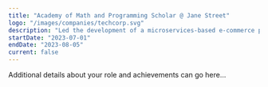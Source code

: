 ```yaml
---
title: "Academy of Math and Programming Scholar @ Jane Street"
logo: "/images/companies/techcorp.svg"
description: "Led the development of a microservices-based e-commerce platform serving 1M+ users. Improved system performance by 40% through optimization and caching strategies. Mentored junior developers and implemented CI/CD pipelines."
startDate: "2023-07-01"
endDate: "2023-08-05"
current: false
---
```


Additional details about your role and achievements can go here... 